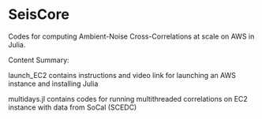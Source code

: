 # SeisCore

Codes for computing Ambient-Noise Cross-Correlations at scale on AWS in Julia.


Content Summary:

launch_EC2 contains instructions and video link for launching an AWS instance and installing Julia

multidays.jl contains codes for running multithreaded correlations on EC2 instance with data from SoCal (SCEDC)
